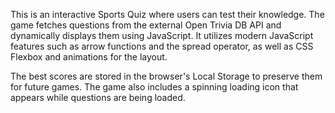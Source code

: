 This is an interactive Sports Quiz where users can test their knowledge. The game fetches questions from the external Open Trivia DB API and dynamically displays them using JavaScript. It utilizes modern JavaScript features such as arrow functions and the spread operator, as well as CSS Flexbox and animations for the layout.

The best scores are stored in the browser's Local Storage to preserve them for future games. The game also includes a spinning loading icon that appears while questions are being loaded.
